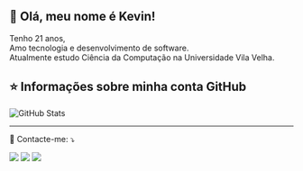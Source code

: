 ## 💜 Olá, meu nome é <strong>Kevin!</strong>

Tenho 21 anos,
<br/>
Amo tecnologia e desenvolvimento de software.
<br/>
Atualmente estudo Ciência da Computação na Universidade Vila Velha.

## ⭐ Informações sobre minha conta GitHub
![GitHub Stats](https://github-readme-stats.vercel.app/api?username=KevinSena&show_icons=true)

---

<p align="left">
  💌 Contacte-me: ⤵️
</p>

<p align="left">
  <a href="mailto:senakevin50@gmail.com" target="_blank" alt="Gmail">
  <img src="https://img.shields.io/badge/-Gmail-FF0000?style=flat-square&labelColor=FF0000&logo=gmail&logoColor=white&link=LINK-DO-SEU-EMAIL" /></a>

  <a href="https://www.linkedin.com/in/kevinsena/" alt="Linkedin" target="_blank">
  <img src="https://img.shields.io/badge/-Linkedin-0e76a8?style=flat-square&logo=Linkedin&logoColor=white&link=LINK-DO-SEU-LINKEDIN" /></a>

  <a href="https://wa.me/5527995837399" target="_blank" alt="WhatsApp">
  <img src="https://img.shields.io/badge/-WhatsApp-25d366?style=flat-square&labelColor=25d366&logo=whatsapp&logoColor=white&link=API-DO-SEU-WHATSAPP"/></a>
</p>  
